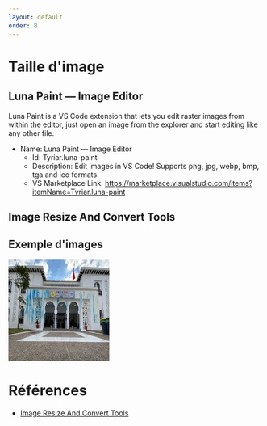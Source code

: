 ```yaml
---
layout: default
order: 8
---
```

# Taille d'image

## Luna Paint — Image Editor

Luna Paint is a VS Code extension that lets you edit raster images from within the editor, just open an image from the explorer and start editing like any other file.

- Name: Luna Paint — Image Editor
  - Id: Tyriar.luna-paint
  - Description: Edit images in VS Code! Supports png, jpg, webp, bmp, tga and ico formats.
  - VS Marketplace Link: https://marketplace.visualstudio.com/items?itemName=Tyriar.luna-paint



## Image Resize And Convert Tools


## Exemple d'images

![Solicode](./images/solicode.jpeg)

# Références
- [Image Resize And Convert Tools](https://marketplace.visualstudio.com/items?itemName=GuusBeltman.ImageTools)